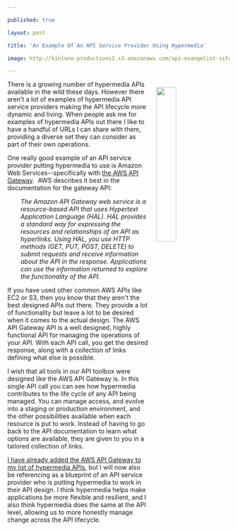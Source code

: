 ---
published: true
layout: post
title: 'An Example Of An API Service Provider Using Hypermedia'
image: http://kinlane-productions2.s3.amazonaws.com/api-evangelist-site/blog/aws-api-gateway-icon.png
---

<p><img style="padding: 15px;" src="https://kinlane-productions2.s3.amazonaws.com/api-evangelist-site/blog/aws-api-gateway-icon.png" alt="" width="30%" align="right" />
<p>There&nbsp;is a growing number of hypermedia APIs available in the wild these days. However there aren't a lot of examples of hypermedia API service providers making the API lifecycle&nbsp;more dynamic and living. When people ask me for examples of hypermedia APIs out there I like to have a handful of URLs I can share with them, providing a diverse set they can consider as part of their own operations.
<p>One really good example of an API service provider putting hypermedia to use is Amazon Web Services--specifically with <a href="https://docs.aws.amazon.com/apigateway/api-reference/">the AWS API Gateway</a>. &nbsp;AWS describes it best in the documentation&nbsp;for the gateway API:
<p style="padding-left: 30px;"><em>The Amazon API Gateway web service is a resource-based API that uses Hypertext Application Language (HAL). HAL provides a standard way for expressing the resources and relationships of an API as hyperlinks. Using HAL, you use HTTP methods (GET, PUT, POST, DELETE) to submit requests and receive information about the API in the response. Applications can use the information returned to explore the functionality of the API.</em>
<p>If you have used other common AWS APIs like EC2 or S3, then you know that they aren't the best designed APIs out there. They provide a lot of functionality&nbsp;but leave a lot to be desired when it comes to the actual design. The AWS API Gateway API is a well designed, highly functional API for managing the operations of your API. With each API call, you get the desired response, along with a collection of links defining what else is possible.
<script src="https://gist.github.com/kinlane/7e8fd8654b0b76eeda769862c59cb10d.js"></script>
<p>I wish that all tools in our API toolbox were designed like the AWS API Gateway is. In this single API call you can see how hypermedia contributes to the life cycle of any API being managed. You can manage access, and evolve into a staging or production environment, and the other possibilities available when each resource is put to work. Instead of having to go back to the API documentation to learn what options are available, they are given to you in a tailored collection of links.
<p><a href="http://hypermedia.apievangelist.com/apis/">I have already added the AWS API Gateway to my list of hypermedia APIs</a>, but I will now also be referencing as a blueprint of an API service provider who is putting hypermedia to work in their API design. I think hypermedia helps make applications be more&nbsp;flexible&nbsp;and resilient, and I also think hypermedia does the same at the API level, allowing us to more honestly manage change across the API lifecycle.

